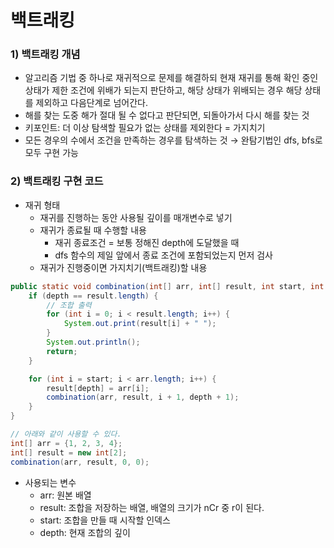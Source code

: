 # 백트래킹

### 1) 백트래킹 개념

- 알고리즘 기법 중 하나로 재귀적으로 문제를 해결하되 현재 재귀를 통해 확인 중인 상태가 제한 조건에 위배가 되는지 판단하고, 해당 상태가 위배되는 경우 해당 상태를 제외하고 다음단계로 넘어간다.
- 해를 찾는 도중 해가 절대 될 수 없다고 판단되면, 되돌아가서 다시 해를 찾는 것
- 키포인트: 더 이상 탐색할 필요가 없는 상태를 제외한다 = 가지치기
- 모든 경우의 수에서 조건을 만족하는 경우를 탐색하는 것 → 완탐기법인 dfs, bfs로 모두 구현 가능

### 2) 백트래킹 구현 코드

- 재귀 형태
    - 재귀를 진행하는 동안 사용될 깊이를 매개변수로 넣기
    - 재귀가 종료될 때 수행할 내용
        - 재귀 종료조건 = 보통 정해진 depth에 도달했을 때
        - dfs 함수의 제일 앞에서 종료 조건에 포함되었는지 먼저 검사
    - 재귀가 진행중이면 가지치기(백트래킹)할 내용

```java
public static void combination(int[] arr, int[] result, int start, int depth) {
    if (depth == result.length) {
        // 조합 출력
        for (int i = 0; i < result.length; i++) {
            System.out.print(result[i] + " ");
        }
        System.out.println();
        return;
    }

    for (int i = start; i < arr.length; i++) {
        result[depth] = arr[i];
        combination(arr, result, i + 1, depth + 1);
    }
}

// 아래와 같이 사용할 수 있다. 
int[] arr = {1, 2, 3, 4};
int[] result = new int[2];
combination(arr, result, 0, 0);
```

- 사용되는 변수
    - arr: 원본 배열
    - result: 조합을 저장하는 배열, 배열의 크기가 nCr 중 r이 된다.
    - start: 조합을 만들 때 시작할 인덱스
    - depth: 현재 조합의 깊이
